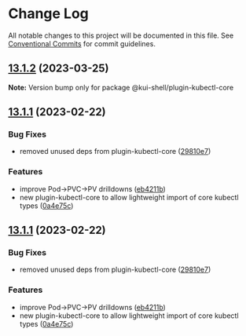 # Change Log

All notable changes to this project will be documented in this file.
See [Conventional Commits](https://conventionalcommits.org) for commit guidelines.

## [13.1.2](https://github.com/IBM/kui/compare/v13.1.1...v13.1.2) (2023-03-25)

**Note:** Version bump only for package @kui-shell/plugin-kubectl-core





## [13.1.1](https://github.com/IBM/kui/compare/v13.1.0...v13.1.1) (2023-02-22)


### Bug Fixes

* removed unused deps from plugin-kubectl-core ([29810e7](https://github.com/IBM/kui/commit/29810e7))


### Features

* improve Pod->PVC->PV drilldowns ([eb4211b](https://github.com/IBM/kui/commit/eb4211b))
* new plugin-kubectl-core to allow lightweight import of core kubectl types ([0a4e75c](https://github.com/IBM/kui/commit/0a4e75c))





## [13.1.1](https://github.com/IBM/kui/compare/v13.1.0...v13.1.1) (2023-02-22)


### Bug Fixes

* removed unused deps from plugin-kubectl-core ([29810e7](https://github.com/IBM/kui/commit/29810e7))


### Features

* improve Pod->PVC->PV drilldowns ([eb4211b](https://github.com/IBM/kui/commit/eb4211b))
* new plugin-kubectl-core to allow lightweight import of core kubectl types ([0a4e75c](https://github.com/IBM/kui/commit/0a4e75c))
